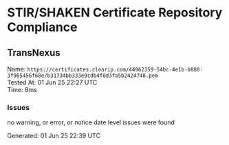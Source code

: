 # STIR/SHAKEN Certificate Repository Compliance

## TransNexus

Name: `https://certificates.clearip.com/44962359-54bc-4e1b-b880-3f905456f68e/b31734bb333e9cdb4f0d3fa5b2424748.pem`\
Tested At: 01 Jun 25 22:27 UTC\
Time: 8ms

### Issues

no warning, or error, or notice date level issues were found

Generated: 01 Jun 25 22:39 UTC